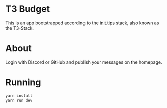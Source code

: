 # T3 Budget

This is an app bootstrapped according to the [init.tips](https://init.tips) stack, also known as the T3-Stack.

# About

Login with Discord or GitHub and publish your messages on the homepage.

# Running

```sh
yarn install
yarn run dev
```